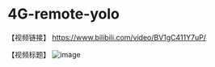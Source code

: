 # 4G-remote-yolo
  【视频链接】
  https://www.bilibili.com/video/BV1gC411Y7uP/
  
  【视频标题】
  ![image](https://github.com/user-attachments/assets/942a660e-bae3-4f56-8c0f-e8b172e248cf)
  
  
